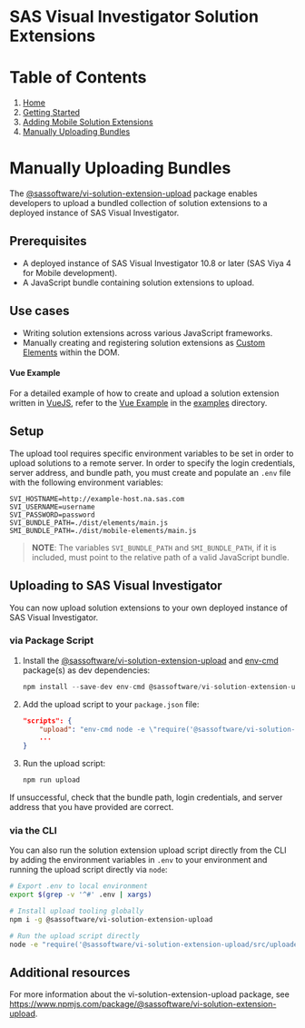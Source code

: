 <!-- Automatically generated table of contents -->

# SAS Visual Investigator Solution Extensions

# Table of Contents

1. [Home](../../README.md)
2. [Getting Started](./1-getting-started.md)
3. [Adding Mobile Solution Extensions](./2-mobile-solutions.md)
4. [Manually Uploading Bundles](./3-manual-uploading.md)

<!-- toc_end -->
# Manually Uploading Bundles

The [@sassoftware/vi-solution-extension-upload](https://www.npmjs.com/package/@sassoftware/vi-solution-extension-upload) package enables developers to upload a bundled collection of solution extensions to a deployed instance of SAS Visual Investigator.

## Prerequisites
- A deployed instance of SAS Visual Investigator 10.8 or later (SAS Viya 4 for Mobile development).
- A JavaScript bundle containing solution extensions to upload.

## Use cases
- Writing solution extensions across various JavaScript frameworks.
- Manually creating and registering solution extensions as [Custom Elements](https://developer.mozilla.org/en-US/docs/Web/API/Web_components/Using_custom_elements) within the DOM.

#### Vue Example
For a detailed example of how to create and upload a solution extension written in [VueJS](https://vuejs.org/), refer to the [Vue Example](../../examples/vue-solution/) in the [examples](../../examples) directory.

## Setup
The upload tool requires specific environment variables to be set in order to upload solutions to a remote server. In order to specify the login credentials, server address, and bundle path, you must create and populate an `.env` file with the following environment variables:

```env
SVI_HOSTNAME=http://example-host.na.sas.com
SVI_USERNAME=username
SVI_PASSWORD=password
SVI_BUNDLE_PATH=./dist/elements/main.js
SMI_BUNDLE_PATH=./dist/mobile-elements/main.js
```
> **NOTE**: The variables `SVI_BUNDLE_PATH` and `SMI_BUNDLE_PATH`, if it is included, must point to the relative path of a valid JavaScript bundle.

## Uploading to SAS Visual Investigator
You can now upload solution extensions to your own deployed instance of SAS Visual Investigator.

### via Package Script
1. Install the [@sassoftware/vi-solution-extension-upload](https://www.npmjs.com/package/@sassoftware/vi-solution-extension-upload) and [env-cmd](https://www.npmjs.com/package/env-cmd) package(s) as dev dependencies:
    ```js
    npm install --save-dev env-cmd @sassoftware/vi-solution-extension-upload
    ```
2. Add the upload script to your `package.json` file:
    ```json
    "scripts": {
        "upload": "env-cmd node -e \"require('@sassoftware/vi-solution-extension-upload/src/uploader').upload()\"",
        ...
    }
    ```
3. Run the upload script:
    ```bash
    npm run upload
    ```
If unsuccessful, check that the bundle path, login credentials, and server address that you have provided are correct.

### via the CLI
You can also run the solution extension upload script directly from the CLI by adding the environment variables in `.env` to your environment and running the upload script directly via `node`:
```bash
# Export .env to local environment
export $(grep -v '^#' .env | xargs)

# Install upload tooling globally
npm i -g @sassoftware/vi-solution-extension-upload

# Run the upload script directly
node -e "require('@sassoftware/vi-solution-extension-upload/src/uploader').upload()"
```

## Additional resources
For more information about the vi-solution-extension-upload package, see https://www.npmjs.com/package/@sassoftware/vi-solution-extension-upload.
